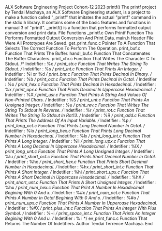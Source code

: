 ALX Software Engineering Project Cohort-12 2023
printf()
The printf project by Tendai Machaya, an ALX Software Engineering student, is a project to make a function called "_printf" that imitates the actual "printf" command in the stdio.h library. It contains some of the basic features and functions in manual 3 of "printf".
_printf() is a function that performs formatted output conversion and print data. File Functions
_printf.c
Own Printf Function Tha Performs Formatted Output Conversion And Print Data.
main.h
Header File Were All Prototypes Are Saved.
get_print_func.c
Pointer To A Function That Selects The Correct Function To Perform The Operation.
print_buf.c
Function That Prints The Buffer.
handl_buf.c
Function That Concatenates The Buffer Characters.
print_chr.c
Function That Writes The Character C To Stdout.
/* Indetifier : %c */
print_str.c
Function That Writes The String To Stdout.
/* Indetifier : %s */
print_int.c
Function That Prints An Integer.
/* Indetifier : %i or %d */
print_bnr.c
Function That Prints Decimal In Binary.
/* Indetifier : %b */
print_oct.c
Function That Prints Decimal In Octal.
/* Indetifier : %o */
print_hex.c
Function That Prints Decimal In Hexadecimal.
/* Indetifier : %x */
print_upx.c
Function That Prints Decimal In Uppercase Hexadecimal.
/* Indetifier : %X */
print_usr.c
Function That Prints A String And Values Of Non-Printed Chars.
/* Indetifier : %S */
print_unt.c
Function That Prints An Unsigned Integer.
/* Indetifier : %u */
print_rev.c
Function That Writes The String To Stdout In Reverse.
/* Indetifier : %r */
print_rot.c
Function That Writes The String To Stdout In Rot13.
/* Indetifier : %R */
print_add.c
Function That Prints The Address Of An Input Variable.
/* Indetifier : %p */
print_long_oct.c
Function That Prints Long Decimal Number In Octal.
/* Indetifier : %lo */
print_long_hex.c
Function That Prints Long Decimal Number In Hexadecimal.
/* Indetifier : %lx */
print_long_int.c
Function That Prints A Long Integer.
/* Indetifier : %li */
print_long_upx.c
Function That Prints A Long Decimal In Uppercase Hexadecimal.
/* Indetifier : %lX */
print_long_unt.c
Function That Prints A Long Unsigned Integer.
/* Indetifier : %lu */
print_short_oct.c
Function That Prints Short Decimal Number In Octal.
/* Indetifier : %ho */
print_short_hex.c
Function That Prints Short Decimal Number In Hexadecimal.
/* Indetifier : %hx */
print_short_int.c
Function That Prints A Short Integer.
/* Indetifier : %hi */
print_short_upx.c
Function That Prints A Short Decimal In Uppercase Hexadecimal.
/* Indetifier : %hX */
print_short_unt.c
Function That Prints A Short Unsigned Integer.
/* Indetifier : %hu */
print_num_hex.c
Function That Print A Number In Hexadecimal Begining With 0 And x.
/* Indetifier : %#x */
print_num_oct.c
Function That Prints A Number In Octal Begining With 0 And o.
/* Indetifier : %#o */
print_num_upx.c
Function That Prints A Number In Uppercase Hexadecimal.
/* Indetifier : %#X */
print_plus_int.c
Function That Prints An Integer With Plus Symbol.
/* Indetifier : %+i */
print_space_int.c
Function That Prints An Integer Begining With 0 And u.
/* Indetifier : % i */
ev_print_func.c
Function That Returns The Number Of Indetifiers.
Author
Tendai Terrence Machaya.
End

